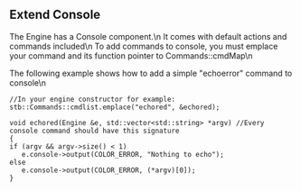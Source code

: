 ## Extend Console ##

The Engine has a Console component.\n
It comes with default actions and commands included\n
To add commands to console, you must emplace your command and its function pointer to Commands::cmdMap\n

The following example shows how to add a simple "echoerror" command to console\n

    //In your engine constructor for example:
    stb::Commands::cmdlist.emplace("echored", &echored);

    void echored(Engine &e, std::vector<std::string> *argv) //Every console command should have this signature
    {
	if (argv && argv->size() < 1)
	   e.console->output(COLOR_ERROR, "Nothing to echo");
	else
	   e.console->output(COLOR_ERROR, (*argv)[0]);
    }